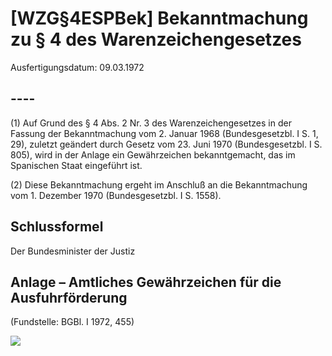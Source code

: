 # [WZG§4ESPBek] Bekanntmachung zu § 4 des Warenzeichengesetzes

Ausfertigungsdatum: 09.03.1972

 

## ----

(1) Auf Grund des § 4 Abs. 2 Nr. 3 des Warenzeichengesetzes in der Fassung der Bekanntmachung vom 2. Januar 1968 (Bundesgesetzbl. I S. 1, 29), zuletzt geändert durch Gesetz vom 23. Juni 1970 (Bundesgesetzbl. I S. 805), wird in der Anlage ein Gewährzeichen bekanntgemacht, das im Spanischen Staat eingeführt ist.

(2) Diese Bekanntmachung ergeht im Anschluß an die Bekanntmachung vom 1. Dezember 1970 (Bundesgesetzbl. I S. 1558).


## Schlussformel

Der Bundesminister der Justiz


## Anlage – Amtliches Gewährzeichen für die Ausfuhrförderung

(Fundstelle: BGBl. I 1972, 455)

  
![](../normengrafiken/bgbl1_1972/j0455_0010.jpg)
